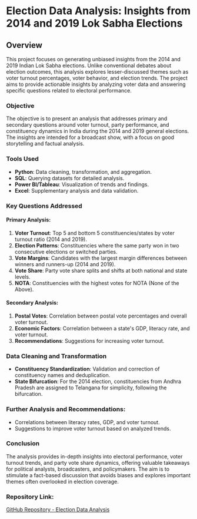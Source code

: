 # Election Data Analysis: Insights from 2014 and 2019 Lok Sabha Elections

## Overview
This project focuses on generating unbiased insights from the 2014 and 2019 Indian Lok Sabha elections. Unlike conventional debates about election outcomes, this analysis explores lesser-discussed themes such as voter turnout percentages, voter behavior, and election trends. The project aims to provide actionable insights by analyzing voter data and answering specific questions related to electoral performance.

### Objective
The objective is to present an analysis that addresses primary and secondary questions around voter turnout, party performance, and constituency dynamics in India during the 2014 and 2019 general elections. The insights are intended for a broadcast show, with a focus on good storytelling and factual analysis.

### Tools Used
- **Python**: Data cleaning, transformation, and aggregation.
- **SQL**: Querying datasets for detailed analysis.
- **Power BI/Tableau**: Visualization of trends and findings.
- **Excel**: Supplementary analysis and data validation.

### Key Questions Addressed
#### Primary Analysis:
1. **Voter Turnout**: Top 5 and bottom 5 constituencies/states by voter turnout ratio (2014 and 2019).
2. **Election Patterns**: Constituencies where the same party won in two consecutive elections or switched parties.
3. **Vote Margins**: Candidates with the largest margin differences between winners and runners-up (2014 and 2019).
4. **Vote Share**: Party vote share splits and shifts at both national and state levels.
5. **NOTA**: Constituencies with the highest votes for NOTA (None of the Above).

#### Secondary Analysis:
1. **Postal Votes**: Correlation between postal vote percentages and overall voter turnout.
2. **Economic Factors**: Correlation between a state's GDP, literacy rate, and voter turnout.
3. **Recommendations**: Suggestions for increasing voter turnout.

### Data Cleaning and Transformation
- **Constituency Standardization**: Validation and correction of constituency names and deduplication.
- **State Bifurcation**: For the 2014 election, constituencies from Andhra Pradesh are assigned to Telangana for simplicity, following the bifurcation.

### Further Analysis and Recommendations:
- Correlations between literacy rates, GDP, and voter turnout.
- Suggestions to improve voter turnout based on analyzed trends.

### Conclusion
The analysis provides in-depth insights into electoral performance, voter turnout trends, and party vote share dynamics, offering valuable takeaways for political analysts, broadcasters, and policymakers. The aim is to stimulate a fact-based discussion that avoids biases and explores important themes often overlooked in election coverage.

### Repository Link:
[GitHub Repository - Election Data Analysis](https://github.com/Eye27/Election-Data-Analysis)
